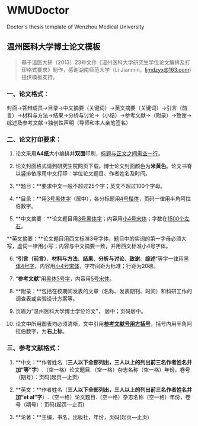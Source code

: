 # WMUDoctor

Doctor's thesis template of Wenzhou Medical University

## 温州医科大学博士论文模板

> 基于温医大研〔2013〕23号文件《温州医科大学研究生学位论文编排及打印格式要求》制作，感谢湖南师范大学（Li Jianmin，ljmdzyx@163.com）提供模板支持。

### **一、论文格式：**

封面→答辩成员→目录→中文摘要（关键词）→英文摘要（关键词）→引言（前言）→材料与方法→结果→分析与讨论→（小结）→参考文献→（附录）→致谢→综述及参考文献→独创性声明（导师和本人亲笔签名）

### **二、论文打印要求：**

1. 论文采用**A4纸**大小编排并**双面**印刷，<u>标题与正文之间需空一行</u>。

2. 论文封面格式请到研究生院网页下载。博士论文封面颜色为**米黄色**。论文书脊以竖排依序用中文打印：学位论文题目、作者姓名及时间。

3. **题目：**要求中文一般不超过25个字；英文不超过100个字母。

4. **目录：**用<u>3号黑体字</u>（居中），各分标题用<u>4号楷体</u>，页码一律用半角阿拉伯数字。

5. **中文摘要：**论文题目用<u>3号黑体字</u>；内容用<u>小4号宋体</u>；字数在<u>1500个左右</u>。

​		**英文摘要：**论文题目用西文标准3号字体，题目中的实词的第一字母必须大写，虚词一律用小写；内容与中文摘要一致，并用西文标准小4号字体。

6. “**引言（前言）**、**材料与方法**、**结果**、**分析与讨论**、**致谢**、**综述**”等字一律用<u>黑体4号字</u>，内容用<u>小4号宋体</u>，字符间距为标准；行距为20磅。

7. “**参考文献**”用<u>黑体5号字</u>，内容用<u>5号宋体</u>。

8. **附录：**包括在校期间发表的文章（名称、发表期刊、时间）和科研工作的调查表或实验设计方案等。

9. 页眉为“温州医科大学博士学位论文”， 居中；页码居中。

10. 论文中所用图表均必须清晰，文中引用<u>**参考文献号用方括号**</u>，括号内用半角阿拉伯数字，为**右上标**。

### **三、参考文献格式：**

1. **中文：**作者姓名（**三人以下全部列出，三人以上的列出前三名作者姓名并加“等”字**）.（空一格）论文题目.（空一格）杂志名称（空一格）年份，卷号（期号）：页码(起页—止页)

2. **英文：**作者姓名（**三人以下全部列出，三人以上的列出前三名作者姓名并加“et al”字**）.（空一格）论文题目.（空一格）杂志名称（空一格）年份，卷号（期号）：页码(起页—止页)

3. **论著：**主编，书名，出版社，年份，页码(起页—止页)